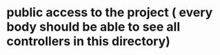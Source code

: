 # public access to the project ( every body should be able to see all controllers in this directory)